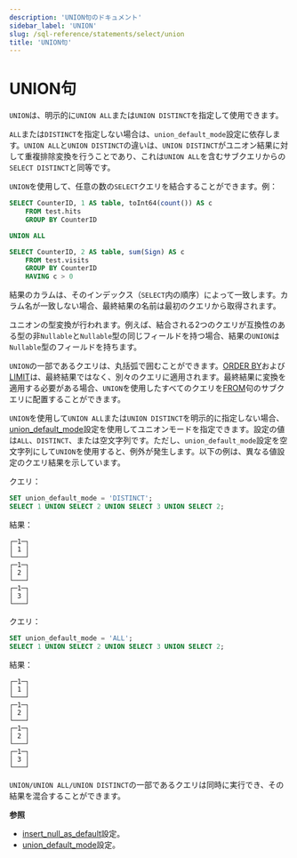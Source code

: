 ```yaml
---
description: 'UNION句のドキュメント'
sidebar_label: 'UNION'
slug: /sql-reference/statements/select/union
title: 'UNION句'
---
```



# UNION句

`UNION`は、明示的に`UNION ALL`または`UNION DISTINCT`を指定して使用できます。

`ALL`または`DISTINCT`を指定しない場合は、`union_default_mode`設定に依存します。`UNION ALL`と`UNION DISTINCT`の違いは、`UNION DISTINCT`がユニオン結果に対して重複排除変換を行うことであり、これは`UNION ALL`を含むサブクエリからの`SELECT DISTINCT`と同等です。

`UNION`を使用して、任意の数の`SELECT`クエリを結合することができます。例：

```sql
SELECT CounterID, 1 AS table, toInt64(count()) AS c
    FROM test.hits
    GROUP BY CounterID

UNION ALL

SELECT CounterID, 2 AS table, sum(Sign) AS c
    FROM test.visits
    GROUP BY CounterID
    HAVING c > 0
```

結果のカラムは、そのインデックス（`SELECT`内の順序）によって一致します。カラム名が一致しない場合、最終結果の名前は最初のクエリから取得されます。

ユニオンの型変換が行われます。例えば、結合される2つのクエリが互換性のある型の非`Nullable`と`Nullable`型の同じフィールドを持つ場合、結果の`UNION`は`Nullable`型のフィールドを持ちます。

`UNION`の一部であるクエリは、丸括弧で囲むことができます。[ORDER BY](../../../sql-reference/statements/select/order-by.md)および[LIMIT](../../../sql-reference/statements/select/limit.md)は、最終結果ではなく、別々のクエリに適用されます。最終結果に変換を適用する必要がある場合、`UNION`を使用したすべてのクエリを[FROM](../../../sql-reference/statements/select/from.md)句のサブクエリに配置することができます。

`UNION`を使用して`UNION ALL`または`UNION DISTINCT`を明示的に指定しない場合、[union_default_mode](/operations/settings/settings#union_default_mode)設定を使用してユニオンモードを指定できます。設定の値は`ALL`、`DISTINCT`、または空文字列です。ただし、`union_default_mode`設定を空文字列にして`UNION`を使用すると、例外が発生します。以下の例は、異なる値設定のクエリ結果を示しています。

クエリ：

```sql
SET union_default_mode = 'DISTINCT';
SELECT 1 UNION SELECT 2 UNION SELECT 3 UNION SELECT 2;
```

結果：

```text
┌─1─┐
│ 1 │
└───┘
┌─1─┐
│ 2 │
└───┘
┌─1─┐
│ 3 │
└───┘
```

クエリ：

```sql
SET union_default_mode = 'ALL';
SELECT 1 UNION SELECT 2 UNION SELECT 3 UNION SELECT 2;
```

結果：

```text
┌─1─┐
│ 1 │
└───┘
┌─1─┐
│ 2 │
└───┘
┌─1─┐
│ 2 │
└───┘
┌─1─┐
│ 3 │
└───┘
```

`UNION/UNION ALL/UNION DISTINCT`の一部であるクエリは同時に実行でき、その結果を混合することができます。

**参照**

- [insert_null_as_default](../../../operations/settings/settings.md#insert_null_as_default)設定。
- [union_default_mode](/operations/settings/settings#union_default_mode)設定。

